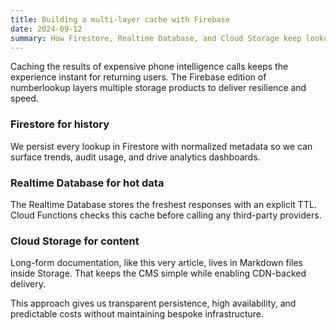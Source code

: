 ```yaml
---
title: Building a multi-layer cache with Firebase
date: 2024-09-12
summary: How Firestore, Realtime Database, and Cloud Storage keep lookups fast and fresh.
---
```


Caching the results of expensive phone intelligence calls keeps the experience instant for returning users. The Firebase edition of numberlookup layers multiple storage products to deliver resilience and speed.

### Firestore for history
We persist every lookup in Firestore with normalized metadata so we can surface trends, audit usage, and drive analytics dashboards.

### Realtime Database for hot data
The Realtime Database stores the freshest responses with an explicit TTL. Cloud Functions checks this cache before calling any third-party providers.

### Cloud Storage for content
Long-form documentation, like this very article, lives in Markdown files inside Storage. That keeps the CMS simple while enabling CDN-backed delivery.

This approach gives us transparent persistence, high availability, and predictable costs without maintaining bespoke infrastructure.
